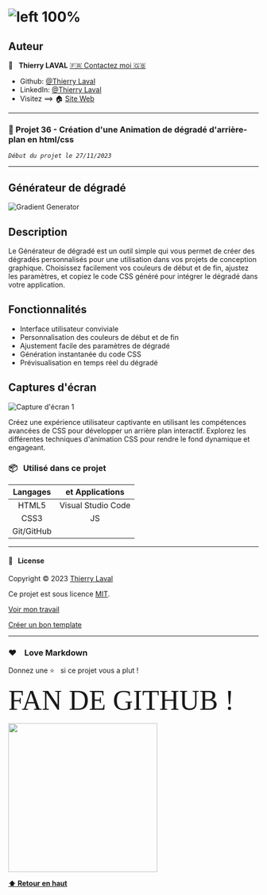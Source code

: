 # ![left 100%](https://raw.githubusercontent.com/thierry-laval/archives/master/images/logo-portfolio.png "Un bien beau logo !")

## Auteur

👤 &nbsp; **Thierry LAVAL** [🇫🇷 Contactez moi 🇬🇧](<contact@thierrylaval.dev>)

* Github: [@Thierry Laval](https://github.com/thierry-laval)
* LinkedIn: [@Thierry Laval](https://www.linkedin.com/in/thierry-laval)
* Visitez ==> 🏠 [Site Web](https://thierrylaval.dev)

***

### 📎 Projet 36 - Création d'une Animation de dégradé d'arrière-plan en html/css

_`Début du projet le 27/11/2023`_

***

## Générateur de dégradé

![Gradient Generator](link/to/your/image.png)

## Description

Le Générateur de dégradé est un outil simple qui vous permet de créer des dégradés personnalisés pour une utilisation dans vos projets de conception graphique. Choisissez facilement vos couleurs de début et de fin, ajustez les paramètres, et copiez le code CSS généré pour intégrer le dégradé dans votre application.

## Fonctionnalités

* Interface utilisateur conviviale
* Personnalisation des couleurs de début et de fin
* Ajustement facile des paramètres de dégradé
* Génération instantanée du code CSS
* Prévisualisation en temps réel du dégradé

## Captures d'écran

![Capture d'écran 1](link/to/screenshot1.png)

Créez une expérience utilisateur captivante en utilisant les compétences avancées de CSS pour développer un arrière plan interactif. Explorez les différentes techniques d'animation CSS pour rendre le fond dynamique et engageant.

### 📦 &nbsp; Utilisé dans ce projet

| Langages        | et Applications    |
| :-------------: |:-------------:     |
| HTML5           | Visual Studio Code |
| CSS3            |        JS          |
| Git/GitHub      |                    |

***

#### 📝 &nbsp; License

Copyright © 2023 [Thierry Laval](https://thierrylaval.dev)

Ce projet est sous licence [MIT](LICENCE).

[Voir mon travail](https://github.com/thierry-laval)

[Créer un bon template](https://github.com/thierry-laval/P22-template-pour-un-readme)

***

### &hearts;&nbsp;&nbsp;&nbsp;&nbsp;Love Markdown

Donnez une ⭐️ &nbsp; si ce projet vous a plut !

<span style="font-family:Papyrus; font-size:4em;">FAN DE GITHUB !</span>

<!-- [This is an image](https://myoctocat.com/assets/images/base-octocat.svg) -->

<a href="url"><img src="https://myoctocat.com/assets/images/base-octocat.svg" height="300"></a>

**[⬆ Retour en haut](#auteur)** <br>
